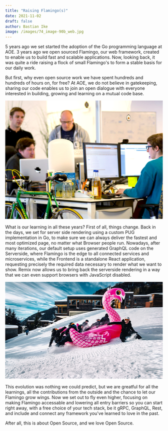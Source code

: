 ```yaml
---
title: "Raising Flamingo(s)"
date: 2021-11-02
draft: false
author: Bastian Ike
image: /images/74_image-90b_web.jpg
---
```


5 years ago we set started the adoption of the Go programming language at AOE. 3 years ago we open sourced Flamingo, our web framework, created to enable us to build fast and scalable applications.
Now, looking back, it was quite a ride raising a flock of small Flamingo's to form a stable basis for our daily work.

<!--more-->

But first, why even open source work we have spent hundreds and hundreds of hours on, for free? At AOE, we do not believe in gatekeeping, sharing our code enables us to join an open dialogue with everyone interested in building, growing and learning on a mutual code base.

![Working on Flamingo](/images/csm_csm_AOEpeople2_e68879a572_1e2ebecc16.jpg)

What is our learning in all these years? First of all, things change. Back in the days, we set for server side rendering using a custom PUG implementation in Go, to make sure we can always deliver the fastest and most optimized page, no matter what Browser people run. Nowadays, after many iterations, our default setup uses generated GraphQL code on the Serverside, where Flamingo is the edge to all connected services and microservices, while the Frontend is a standalone React application, requesting precisely the required data necessary to render what we want to show. Remix now allows us to bring back the serverside rendering in a way that we can even support browsers with JavaScript disabled.

![Flamingo sliding down](/images/74_image-90b_web.jpg)

This evolution was nothing we could predict, but we are greatful for all the learnings, all the contributions from the outside and the chance to let our Flamingo grow wings. Now we set out to fly even higher, focusing on making Flamingo accessable and lowering all entry barriers so you can start right away, with a free choice of your tech stack, be it gRPC, GraphQL, Rest, and include and connect any framework you've learned to love in the past.

After all, this is about Open Source, and we love Open Source.
